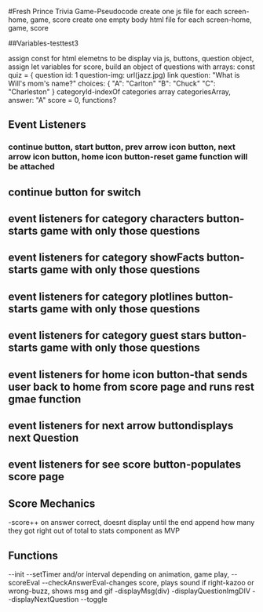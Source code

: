 #Fresh Prince Trivia Game-Pseudocode
create one js file for each screen-home, game, score
create one empty body html file for each screen-home, game, score
<!-- *********************************************************** -->
##Variables-testtest3

assign const for html elemetns to be display via js, buttons, question object, 
assign let variables for score, 
build an object of questions with arrays:
    const quiz = {
        question id: 1
    question-img: url(jazz.jpg) link
    question: "What is Will's mom's name?"
    choices:  {
        "A": "Carlton"
        "B": "Chuck"
        "C": "Charleston"
    } 
    categoryId-indexOf categories array
    categoriesArray,
    answer: "A"
    score = 0,
    functions?
<!-- *********************************************************** -->
## Event Listeners
### continue button, start button, prev arrow icon button, next arrow icon button, home icon button-reset game function will be attached
## continue button for switch
## event listeners for category characters button-starts game with only those questions
## event listeners for category showFacts button-starts game with only those questions
## event listeners for category plotlines button-starts game with only those questions
## event listeners for category guest stars button-starts game with only those questions
## event listeners for home icon button-that sends user back to home from score page and runs rest gmae function
## event listeners for next arrow buttondisplays next Question
## event listeners for see score button-populates score page
<!-- *********************************************************** -->
## Score Mechanics
-score++ on answer correct, doesnt display until the end
append how many they got right out of total to stats component as MVP
<!-- *********************************************************** -->
## Functions
--init
--setTimer and/or interval depending on animation, game play, 
--scoreEval
--checkAnswerEval-changes score, plays sound if right-kazoo or wrong-buzz, shows msg and gif
-displayMsg(div)
-displayQuestionImgDIV
--displayNextQuestion
--toggle